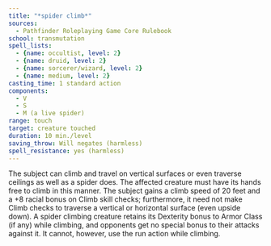 ```yaml
---
title: "*spider climb*"
sources:
  - Pathfinder Roleplaying Game Core Rulebook
school: transmutation
spell_lists:
  - {name: occultist, level: 2}
  - {name: druid, level: 2}
  - {name: sorcerer/wizard, level: 2}
  - {name: medium, level: 2}
casting_time: 1 standard action
components:
  - V
  - S
  - M (a live spider)
range: touch
target: creature touched
duration: 10 min./level
saving_throw: Will negates (harmless)
spell_resistance: yes (harmless)
---
```


The subject can climb and travel on vertical surfaces or even traverse ceilings as well as a spider does. The affected creature must have its hands free to climb in this manner. The subject gains a climb speed of 20 feet and a +8 racial bonus on Climb skill checks; furthermore, it need not make Climb checks to traverse a vertical or horizontal surface (even upside down). A spider climbing creature retains its Dexterity bonus to Armor Class (if any) while climbing, and opponents get no special bonus to their attacks against it. It cannot, however, use the run action while climbing.

